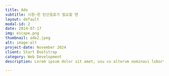 ```yaml
---
title: Ade
subtitle: 시원~한 탄산음료가 필요할 땐 
layout: default
modal-id: 2
date: 2014-07-17
img: escape.png
thumbnail: ade2.jpeg
alt: image-alt
project-date: November 2024
client: Start Bootstrap
category: Web Development
description: Lorem ipsum dolor sit amet, usu cu alterum nominavi lobortis. At duo novum diceret. Tantas apeirian vix et, usu sanctus postulant inciderint ut, populo diceret necessitatibus in vim. Cu eum dicam feugiat noluisse.

---
```

